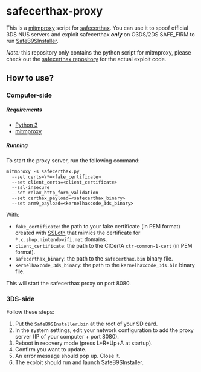 # safecerthax-proxy
This is a [mitmproxy](https://mitmproxy.org) script for [safecerthax](https://safecerthax.rocks). You can use it to spoof official 3DS NUS servers and exploit safecerthax _**only**_ on O3DS/2DS SAFE_FIRM to run [SafeB9SInstaller](https://github.com/d0k3/SafeB9SInstaller).

*Note:* this repository only contains the python script for mitmproxy, please check out the [safecerthax repository](https://github.com/MrNbaYoh/safecerthax) for the actual exploit code.

## How to use?

### Computer-side

##### Requirements
- [Python 3](https://python.org)
- [mitmproxy](https://mitmproxy.org)

##### Running
To start the proxy server, run the following command:
```
mitmproxy -s safecerthax.py
  --set certs=\*=<fake_certificate>
  --set client_certs=<client_certificate>
  --ssl-insecure
  --set relax_http_form_validation
  --set certhax_payload=<safecerthax_binary>
  --set arm9_payload=<kernelhaxcode_3ds_binary>
```

With:
- `fake_certificate`: the path to your fake certificate (in PEM format) created with [SSLoth](https://github.com/MrNbaYoh/3ds-ssloth) that mimics the certificate for `*.c.shop.nintendowifi.net` domains.
-  `client_certificate`: the path to the ClCertA `ctr-common-1-cert` (in PEM format).
- `safecerthax_binary`: the path to the `safecerthax.bin` binary file.
- `kernelhaxcode_3ds_binary`: the path to the `kernelhaxcode_3ds.bin` binary file.

This will start the safecerthax proxy on port 8080.

### 3DS-side
Follow these steps:

1. Put the `SafeB9SInstaller.bin` at the root of your SD card.
2. In the system settings, edit your network configuration to add the proxy server (IP of your computer + port 8080).
3. Reboot in recovery mode (press L+R+Up+A at startup).
4. Confirm you want to update.
5. An error message should pop up. Close it.
6. The exploit should run and launch SafeB9SInstaller.
